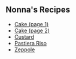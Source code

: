 ## Nonna's Recipes


+ [Cake (page 1)](http://raymondvozzo.github.io/recipes/Cake1.jpg)
+ [Cake (page 2)](http://raymondvozzo.github.io/recipes/Cake2.jpg)
+ [Custard](http://raymondvozzo.github.io/recipes/Custard(Creme!).jpg)
+ [Pastiera Riso](http://raymondvozzo.github.io/recipes/PastieraRiso.png)
+ [Zeppole](http://raymondvozzo.github.io/recipes/zeppole)
